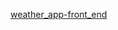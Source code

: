 [weather_app-front_end]([https://github.com/user/repo/blob/branch/other_file.md](https://github.com/PhongPahmm/weather_app-front_end))
